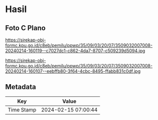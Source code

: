# Hasil

## Foto C Plano

https://sirekap-obj-formc.kpu.go.id/c8eb/pemilu/ppwp/35/09/03/20/07/3509032007008-20240214-160119--c7027dc1-c862-4da7-8707-c509239d5094.jpg

https://sirekap-obj-formc.kpu.go.id/c8eb/pemilu/ppwp/35/09/03/20/07/3509032007008-20240214-160107--eebffb80-3f64-4cbc-8495-ffabb831c0df.jpg


## Metadata

| Key        | Value               |
| ---------- | ------------------- |
| Time Stamp | 2024-02-15 07:00:44 |



